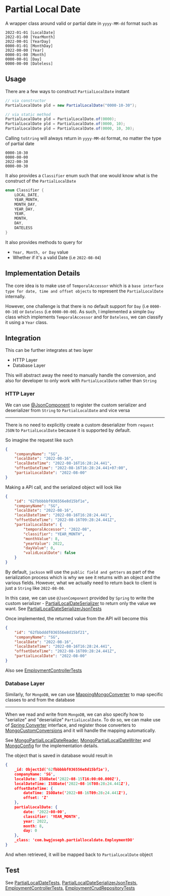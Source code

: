 # Partial Local Date

A wrapper class around valid or partial date in `yyyy-MM-dd` format such as

```
2022-01-01 [LocalDate]
2022-01-00 [YearMonth]
2022-00-01 [YearDay]
0000-01-01 [MonthDay]
2022-00-00 [Year]
0000-01-00 [Month]
0000-00-01 [Day]
0000-00-00 [Dateless]
```

## Usage

There are a few ways to construct `PartialLocalDate` instant

```java
// via constructor
PartialLocalDate pld = new PartialLocalDate("0000-10-30");

// via static method
PartialLocalDate pld = PartialLocalDate.of(0000);
PartialLocalDate pld = PartialLocalDate.of(0000, 10);
PartialLocalDate pld = PartialLocalDate.of(0000, 10, 30);
```

Calling `toString` will always return in `yyyy-MM-dd` format, no matter the type of partial date

```
0000-10-30
0000-00-00
2022-00-30
0000-00-30
```

It also provides a `Classifier` enum such that one would know what is the construct of the `PartialLocalDate`

```java
enum Classifier {
    LOCAL_DATE,
    YEAR_MONTH,
    MONTH_DAY,
    YEAR_DAY,
    YEAR,
    MONTH,
    DAY,
    DATELESS
}
```

It also provides methods to query for

- `Year, Month, or Day` value
- Whether if it's a valid Date (i.e `2022-08-04`)

## Implementation Details

The core idea is to make use of `TemporalAccessor` which is a `base interface type for date, time and offset objects` to represent the `PartialLocalDate` internally.

However, one challenge is that there is no default support for `Day` (i.e `0000-00-10`) or `Dateless` (i.e `0000-00-00`). As such, I implemented a simple `Day` class which implements `TemporalAccessor` and for `Dateless`, we can classify it using a `Year` class.

## Integration

This can be further integrates at two layer

- HTTP Layer
- Database Layer

This will abstract away the need to manually handle the conversion, and also for developer to only work with `PartialLocalDate` rather than `String`

### HTTP Layer

We can use [@JsonComponent](https://docs.spring.io/spring-boot/docs/current/api/org/springframework/boot/jackson/JsonComponent.html) to register the custom serializer and deserializer from `String` to `PartialLocalDate` and vice versa

---

There is no need to explicitly create a custom deserializer from `request JSON` to `PartialLocalDate` because it is supported by default.

So imagine the request like such

```json
{
    "companyName": "SG",
    "localDate": "2022-08-16",
    "localDateTime": "2022-08-16T16:28:24.441",
    "offsetDateTime": "2022-08-16T16:28:24.441+07:00",
    "partialLocalDate": "2022-08-00"
}
```

Making a API call, and the serialized object will look like

```json
{
    "id": "62fbbbbbf036556e8d15bf1e",
    "companyName": "SG",
    "localDate": "2022-08-16",
    "localDateTime": "2022-08-16T16:28:24.441",
    "offsetDateTime": "2022-08-16T09:28:24.441Z",
    "partialLocalDate": {
        "temporalAccessor": "2022-08",
        "classifier": "YEAR_MONTH",
        "monthValue": 8,
        "yearValue": 2022,
        "dayValue": 0,
        "validLocalDate": false
    }
}
```

By default, `jackson` will use the `public field and getters` as part of the serialization process which is why we see it returns with an object and the various fields. However, what we actually need to return back to client is just a `String` like `2022-08-00`.

In this case, we can use `@JsonComponent` provided by `Spring` to write the custom serializer - [PartialLocalDateSerializer](src/main/java/com/bwgjoseph/partiallocaldate/PartialLocalDateSerializer.java) to return only the value we want. See [PartialLocalDateSerializerJsonTests](src/test/java/com/bwgjoseph/partiallocaldate/PartialLocalDateSerializerJsonTests.java)

Once implemented, the returned value from the API will become this

```json
{
    "id": "62fbbdddf036556e8d15bf21",
    "companyName": "SG",
    "localDate": "2022-08-16",
    "localDateTime": "2022-08-16T16:28:24.441",
    "offsetDateTime": "2022-08-16T09:28:24.441Z",
    "partialLocalDate": "2022-08-00"
}
```

Also see [EmploymentControllerTests](src/test/java/com/bwgjoseph/partiallocaldate/EmploymentControllerTests.java)

### Database Layer

Similarly, for `MongoDB`, we can use [MappingMongoConverter](https://docs.spring.io/spring-data/mongodb/docs/current/reference/html/#mapping-configuration) to map specific classes to and from the database

---

When we read and write from `MongoDB`, we can also specify how to "serialize" and "deserialize" `PartialLocalDate`. To do so, we can make use of [Spring Converter](https://docs.spring.io/spring-framework/docs/current/javadoc-api/org/springframework/core/convert/converter/Converter.html) interface, and register those converters to [MongoCustomConversions](https://docs.spring.io/spring-data/mongodb/docs/current/api/org/springframework/data/mongodb/core/convert/MongoCustomConversions.html) and it will handle the mapping automatically.

See [MongoPartialLocalDateReader](src/main/java/com/bwgjoseph/partiallocaldate/MongoPartialLocalDateReader.java), [MongoPartialLocalDateWriter](src/main/java/com/bwgjoseph/partiallocaldate/MongoPartialLocalDateWriter.java) and [MongoConfig](src/main/java/com/bwgjoseph/partiallocaldate/MongoConfig.java) for the implementation details.

The object that is saved in database would result in

```json
{
    _id: ObjectId('62fbbbbbf036556e8d15bf1e'),
    companyName: 'SG',
    localDate: ISODate('2022-08-15T16:00:00.000Z'),
    localDateTime: ISODate('2022-08-16T08:28:24.441Z'),
    offsetDateTime: {
        dateTime: ISODate('2022-08-16T09:28:24.441Z'),
        offset: 'Z'
    },
    partialLocalDate: {
        date: '2022-08-00',
        classifier: 'YEAR_MONTH',
        year: 2022,
        month: 8,
        day: 0
    },
    _class: 'com.bwgjoseph.partiallocaldate.EmploymentDO'
}
```

And when retrieved, it will be mapped back to `PartialLocalDate` object

## Test

See [PartialLocalDateTests](/src/test/java/com/bwgjoseph/partiallocaldate/PartialLocalDateTests.java), [PartialLocalDateSerializerJsonTests](src/test/java/com/bwgjoseph/partiallocaldate/PartialLocalDateSerializerJsonTests.java), [EmploymentControllerTests](src/test/java/com/bwgjoseph/partiallocaldate/EmploymentControllerTests.java), [EmploymentCrudRepositoryTests](src/test/java/com/bwgjoseph/partiallocaldate/EmploymentCrudRepositoryTests.java)